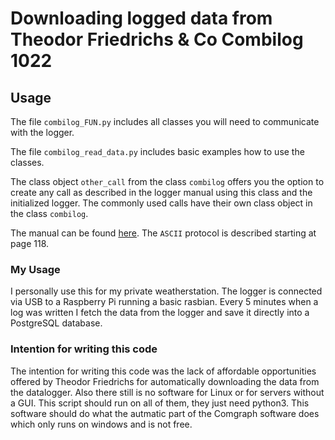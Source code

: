 # Downloading logged data from Theodor Friedrichs & Co Combilog 1022

## Usage
The file `combilog_FUN.py` includes all classes you will need to communicate with the logger.

The file `combilog_read_data.py` includes basic examples how to use the classes.

The class object `other_call` from the class `combilog` offers you the option to create any call as described in the logger manual using this class and the initialized logger. The commonly used calls have their own class object in the class `combilog`.

The manual can be found [here](http://www.th-friedrichs.de/assets/ProductPage/ProductDownload/ManualE1022V109.pdf). The `ASCII` protocol is described starting at page 118.

### My Usage
I personally use this for my private weatherstation. The logger is connected via USB to a Raspberry Pi running a basic rasbian. Every 5 minutes when a log was written I fetch the data from the logger and save it directly into a PostgreSQL database.

### Intention for writing this code
The intention for writing this code was the lack of affordable opportunities offered by Theodor Friedrichs for automatically downloading the data from the datalogger.
Also there still is no software for Linux or for servers without a GUI.
This script should run on all of them, they just need python3.
This software should do what the autmatic part of the Comgraph software does which only runs on windows and is not free.